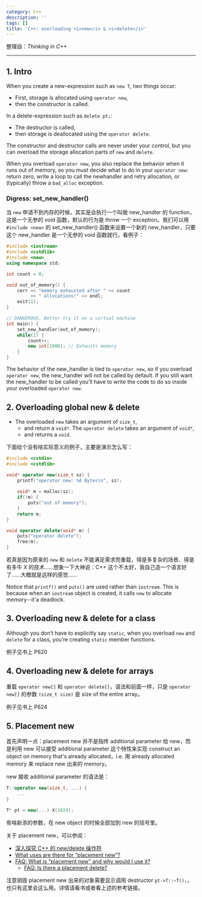 ```yaml
---
category: C++
description: ''
tags: []
title: 'C++: overloading <i>new</i> & <i>delete</i>'
---
```


整理自：_Thinking in C++_

-----

## 1. Intro

When you create a new-expression such as `new T`, two things occur: 

* First, storage is allocated using `operator new`, 
* then the constructor is called.

In a delete-expression such as `delete pt;`: 

* The destructor is called, 
* then storage is deallocated using the `operator delete`. 

The constructor and destructor calls are never under your control, but you can overload the storage allocation parts of `new` and `delete`.

When you overload `operator new`, you also replace the behavior when it runs out of memory, so you must decide what to do in your `operator new`: return zero, write a loop to call the newhandler and retry allocation, or (typically) throw a `bad_alloc` exception.

### Digress: set_new_handler()

当 `new` 申请不到内存的时候，其实是会执行一个叫做 new_handler 的 function，这是一个无参的 void 函数，默认的行为是 throw 一个 exception。我们可以用 `#include <new>` 的 set_new_handler() 函数来设置一个新的 new_handler，只要这个 new_handler 是一个无参的 void 函数就行。看例子：

```cpp
#include <iostream>
#include <cstdlib>
#include <new>
using namespace std;

int count = 0;

void out_of_memory() {
    cerr << "memory exhausted after " << count
         << " allocations!" << endl;
    exit(1);
}

// DANGEROUS. Better try it on a virtual machine
int main() {
    set_new_handler(out_of_memory);
    while(1) {
        count++;
        new int[1000]; // Exhausts memory
    }
}
```

The behavior of the new_handler is tied to `operator new`, so if you overload `operator new`, the new_handler will not be called by default. If you still want the new_handler to be called you’ll have to write the code to do so inside your overloaded `operator new`.

## 2. Overloading global new & delete

* The overloaded `new` takes an argument of `size_t`,
	- and return a `void*`.
The `operator delete` takes an argument of `void*`, 
	- and returns a `void`.
	
下面给个没有啥实际意义的例子，主要是演示怎么写：
	
```cpp
#include <cstdio>
#include <cstdlib>

void* operator new(size_t sz) {
    printf("operator new: %d Bytes\n", sz);
    
	void* m = malloc(sz);
    if(!m) {
    	puts("out of memory");
	}
    return m;
}

void operator delete(void* m) {
    puts("operator delete");
    free(m);
}
```

若真是因为原来的 `new` 和 `delete` 不能满足需求而重载，得是多复杂的场景、得是有多牛 X 的技术……想象一下大神说：C++ 这个不太好，我自己造一个语言好了……大概就是这样的感觉……

Notice that `printf()` and `puts()` are used rather than `iostream`. This is because when an `iostream` object is created, it calls `new` to allocate memory--it'a deadlock.

## 3. Overloading new & delete for a class

Although you don’t have to explicitly say `static`, when you overload `new` and `delete` for a class, you’re creating `static` member functions.

例子见书上 P620

## 4. Overloading new & delete for arrays

重载 `operator new[]` 和 `operator delete[]`，语法和前面一样，只是 `operator new[]` 的参数 `(size_t size)` 是 size of the entire array。

例子见书上 P624

## 5. Placement new

首先声明一点：placement new 并不是指传 additional parameter 给 new，而是利用 new 可以接受 additional parameter 这个特性来实现 construct an object on memory that's already allocated，i.e. 用 already allocated memory 来 replace new 出来的 memory。
 
new 接收 additional parameter 的语法是：

```cpp
T::operator new(size_t, ...) {
	...
}

T* pt = new(...) X(1024);
```

有啥新添的参数，在 new object 的时候全部加到 new 的括号里。

关于 placement new，可以参阅：

- [深入探究 C++ 的 new/delete 操作符](http://kelvinh.github.io/blog/2014/04/19/research-on-operator-new-and-delete)
- [What uses are there for “placement new”?](http://stackoverflow.com/questions/222557/what-uses-are-there-for-placement-new)
- [FAQ: What is “placement new” and why would I use it?](http://isocpp.org/wiki/faq/dtors#placement-new)
	- [FAQ: Is there a placement delete?](http://isocpp.org/wiki/faq/dtors#placement-delete)
	
注意销毁 placement new 出来的对象需要显示调用 destructor `pt->T::~T();`，也只有这里会这么用。详情请看书或者看上述的参考链接。